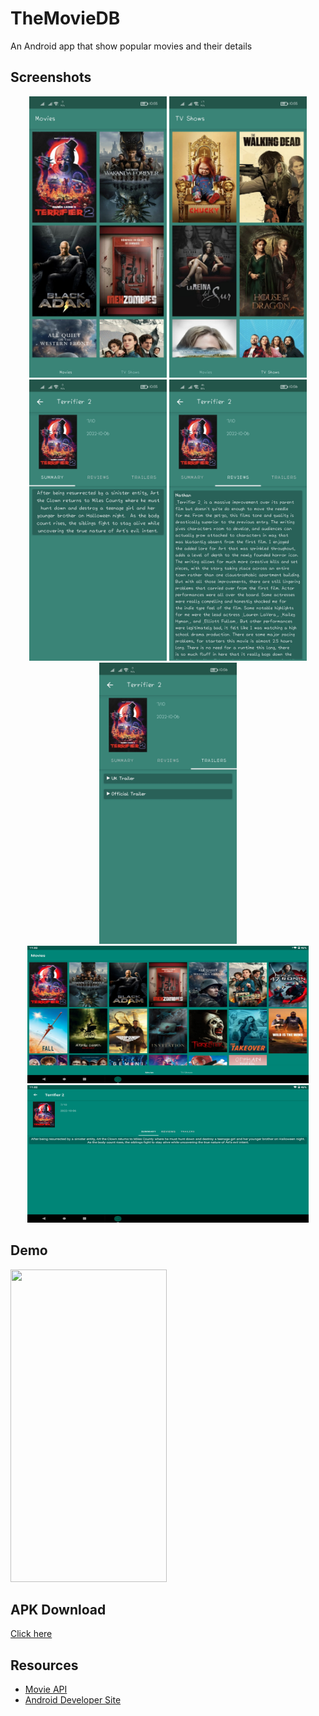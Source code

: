 # TheMovieDB
An Android app that show popular movies and their details

## Screenshots
<p align="center">
  <img src="Screenshots/Mob1.jpg" height="450" width="220">
  <img src="Screenshots/Mob2.jpg" height="450" width="220">
  <img src="Screenshots/Mob3.jpg" height="450" width="220">
  <img src="Screenshots/Mob4.jpg" height="450" width="220">
  <img src="Screenshots/Mob5.jpg" height="450" width="220">
  <img src="Screenshots/Tab1.png" height="220" width="450">
  <img src="Screenshots/Tab2.png" height="220" width="450">
</p>

## Demo
<p>
  <img src="Screenshots/Vid.mp4" height="500" width="250">
</p>

## APK Download
[Click here](https://drive.google.com/file/d/1S-ihmG-1T9eQ89OtrSjmKUi-PrLMa0js/view?usp=sharing)

## Resources

  - [Movie API](https://www.themoviedb.org/documentation/api)
  - [Android Developer Site](https://developer.android.com)
